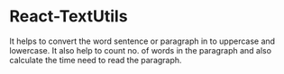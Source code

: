 # React-TextUtils
 It helps to convert the word sentence or paragraph in to uppercase and lowercase. It also help to count no. of words in the paragraph and also calculate the time need to read the paragraph.
